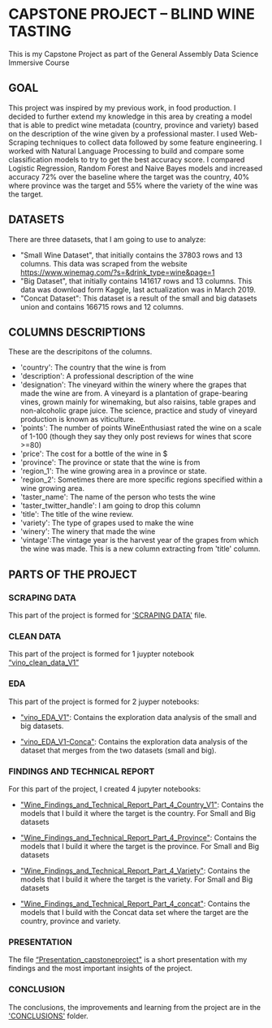 # CAPSTONE PROJECT – BLIND WINE TASTING 

This is my Capstone Project as part of the General Assembly Data Science Immersive Course

## GOAL

This project was inspired by my previous work, in food production. I decided to further extend my knowledge in this area by creating a model that is able to predict wine metadata (country, province and variety) based on the description of the wine given by a professional master. I used Web-Scraping techniques to collect data followed by some feature engineering. I worked with Natural Language Processing to build and compare some classification models to try to get the best accuracy score. I compared Logistic Regression, Random Forest and Naive Bayes models and increased accuracy 72% over the baseline where the target was the country, 40% where province was the target and 55% where the variety of the wine was the target. 



## DATASETS

There are three datasets, that I am going to use to analyze:

- "Small Wine Dataset", that initially contains the 37803 rows and 13 columns. This data was scraped from the website https://www.winemag.com/?s=&drink_type=wine&page=1
- "Big Dataset", that initially contains 141617 rows and 13 columns. This data was download form Kaggle, last actualization was in March 2019.
- "Concat Dataset": This dataset is a result of the small and big datasets union and contains 166715 rows and 12 columns.


## COLUMNS DESCRIPTIONS

These are the descripitons of the columns.

- 'country': The country that the wine is from
- 'description': A professional description of the wine
- 'designation': The vineyard within the winery where the grapes that made the wine are from. A vineyard is a plantation of grape-bearing vines, grown mainly for winemaking, but also raisins, table grapes and non-alcoholic grape juice. The science, practice and study of vineyard production is known as viticulture.
- 'points': The number of points WineEnthusiast rated the wine on a scale of 1-100 (though they say they only post reviews for wines that score >=80)
- 'price': The cost for a bottle of the wine in $
- 'province': The province or state that the wine is from
- 'region_1': The wine growing area in a province or state.
- 'region_2': Sometimes there are more specific regions specified within a wine growing area.
- 'taster_name': The name of the person who tests the wine
- 'taster_twitter_handle': I am going to drop this column
- 'title': The title of the wine review.
- 'variety': The type of grapes used to make the wine
- 'winery': The winery that made the wine
- 'vintage':The vintage year is the harvest year of the grapes from which the wine was made. This is a new column extracting from 'title' column.

## PARTS OF THE PROJECT

### SCRAPING DATA

This part of the project is formed for ['SCRAPING DATA'](https://github.com/mariagimeno/ga_capstone_project/blob/master/SCRAPING%20DATA.md) file.

### CLEAN DATA

This part of the project is formed for 1 juypter notebook [“vino_clean_data_V1”](https://github.com/mariagimeno/ga_capstone_project/blob/master/vino_clean_data_V1.ipynb)


### EDA

This part of the project is formed for 2 juyper notebooks:

- ["vino_EDA_V1"](https://github.com/mariagimeno/ga_capstone_project/blob/master/vino_EDA_V1.ipynb): Contains the exploration data analysis of the small and big datasets.

- ["vino_EDA_V1-Conca"](https://github.com/mariagimeno/ga_capstone_project/blob/master/vino_EDA_V1-Conca.ipynb): Contains the exploration data analysis of the dataset that merges from the two datasets (small and big).



### FINDINGS AND TECHNICAL REPORT

For this part of the project, I created 4 jupyter notebooks:

- ["Wine_Findings_and_Technical_Report_Part_4_Country_V1"](Wine_Findings_and_Technical_Report_Part_4_country_V1.ipynb): Contains the models that I build it where the target is the country. For Small and Big datasets

- ["Wine_Findings_and_Technical_Report_Part_4_Province"](Wine_Findings_and_Technical_Report_Part_4-Province.ipynb): Contains the models that I build it where the target is the province. For Small and Big datasets

- ["Wine_Findings_and_Technical_Report_Part_4_Variety"](Wine_Findings_and_Technical_Report_Part_4-Variety.ipynb): Contains the models that I build it where the target is the variety. For Small and Big datasets

- ["Wine_Findings_and_Technical_Report_Part_4_concat"](https://github.com/mariagimeno/ga_capstone_project/blob/master/Wine_Findings_and_Technical_Report_Part_4_conca.ipynb): Contains the models that I build with the Concat data set where the target are the country, province and variety.

### PRESENTATION

The file [“Presentation_capstoneproject"](Capstone_presentation.pdf) is a short presentation with my findings and the most important insights of the project. 

### CONCLUSION

The conclusions, the improvements and learning from the project are in the ['CONCLUSIONS'](https://github.com/mariagimeno/ga_capstone_project/blob/master/CONCLUSION.md) folder. 
